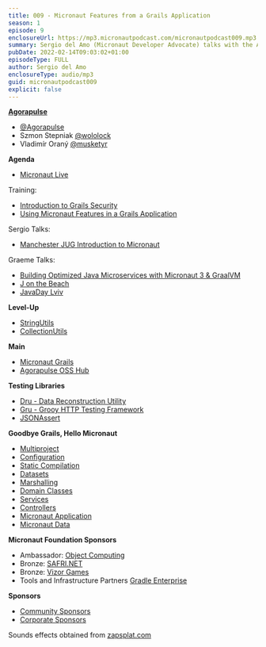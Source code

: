 ```yaml
---
title: 009 - Micronaut Features from a Grails Application
season: 1
episode: 9
enclosureUrl: https://mp3.micronautpodcast.com/micronautpodcast009.mp3
summary: Sergio del Amo (Micronaut Developer Advocate) talks with the Agorapulse crew. Agorapulse was a pioneer in the usage of Micronaut features from Grails Application. Moreover, they maintain several open-source libraries to help integrate Micronaut and Grails, and they have written about their migration from Grails to Micronaut.
pubDate: 2022-02-14T09:03:02+01:00
episodeType: FULL
author: Sergio del Amo
enclosureType: audio/mp3
guid: micronautpodcast009
explicit: false
---
```


**[Agorapulse](https://www.agorapulse.com)**

- [@Agorapulse](https://twitter.com/agorapulse)
- Szmon Stepniak [@wololock](https://twitter.com/wololock)
- Vladimír Oraný [@musketyr](https://twitter.com/musketyr)

**Agenda**

- [Micronaut Live](https://twitch.tv/micronautfw)

Training:

- [Introduction to Grails Security](https://objectcomputing.com/services/training/catalog/grails/grails-security-workshop)
- [Using Micronaut Features in a Grails Application](https://objectcomputing.com/services/training/catalog/grails/micronaut-and-grails)

Sergio Talks:

- [Manchester JUG Introduction to Micronaut](https://www.meetup.com/ManchesterUK-Java-Community/events/283472160/)

Graeme Talks:

- [Building Optimized Java Microservices with Micronaut 3 & GraalVM](https://www.jfokus.se/talks/790)
- [J on the Beach](https://www.jonthebeach.com)
- [JavaDay Lviv](https://www.javaday.org.ua)

**Level-Up**

- [StringUtils](https://docs.micronaut.io/latest/api/io/micronaut/core/util/StringUtils.html)
- [CollectionUtils](https://docs.micronaut.io/latest/api/io/micronaut/core/util/CollectionUtils.html)

**Main**

- [Micronaut Grails](https://agorapulse.github.io/micronaut-grails/)
- [Agorapulse OSS Hub](https://agorapulse.github.io/agorapulse-oss/)

**Testing Libraries**

- [Dru - Data Reconstruction Utility](https://agorapulse.github.io/dru)
- [Gru - Grooy HTTP Testing Framework](https://agorapulse.github.io/gru/)
- [JSONAssert](https://github.com/skyscreamer/JSONassert)

**Goodbye Grails, Hello Micronaut** 

- [Multiproject](https://medium.com/p/ffeaab056e28)
- [Configuration](https://medium.com/p/6aaab659112a)
- [Static Compilation](https://medium.com/p/a5a01bad2a06)
- [Datasets](https://medium.com/p/440c8b50fb56)
- [Marshalling](https://medium.com/p/7b69d9a132bc)
- [Domain Classes](https://medium.com/p/ad2d2782059f)
- [Services](https://medium.com/p/f7d1ba4025f2)
- [Controllers](https://medium.com/p/724e51ec3925/)
- [Micronaut Application](https://medium.com/p/c0d3956afe47)
- [Micronaut Data](https://medium.com/p/759c6c36bc7)


**Micronaut Foundation Sponsors**

- Ambassador: [Object Computing](https://objectcomputing.com)
- Bronze: [SAFRI.NET](https://www.safri.net/)
- Bronze: [Vizor Games](https://vizor-interactive.com/en/)
- Tools and Infrastructure Partners [Gradle Enterprise](https://gradle.com)

**Sponsors**

- [Community Sponsors](https://micronaut.io/foundation/community-sponsorship/)
- [Corporate Sponsors](https://micronaut.io/foundation/corporate-sponsorship/)

Sounds effects obtained from [zapsplat.com](https://zapsplat.com)